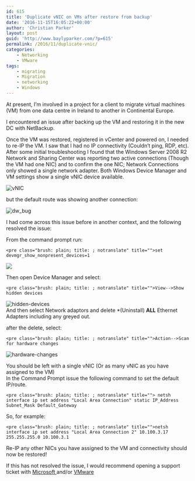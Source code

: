 ```yaml
---
id: 615
title: 'Duplicate vNIC on VMs after restore from backup'
date: '2016-11-15T16:05:22+00:00'
author: 'Christian Parker'
layout: post
guid: 'http://www.baylyparker.com/?p=615'
permalink: /2016/11/duplicate-vnic/
categories:
    - Networking
    - VMware
tags:
    - migrating
    - Migration
    - networking
    - Windows
---
```


At present, I’m involved in a project for a client to migrate virtual machines (VM) from one data centre in Ireland to another in Continental Europe.

I encountered an issue after backing up the VM and restoring it in the new DC with NetBackup.

Once the VM was restored, registered in vCenter and powered on, I needed to re-IP the VM. I saw that I had no IP connectivity (Couldn’t ping, RDP, etc). After some initial troubleshooting I found that the Windows Server 2008 R2 Network and Sharing Center was reporting two active connections (Though the VM had one NIC) and to confirm the one NIC; Network Connections only showed a single network adapter. Both Windows Device Manager and VM settings show a single vNIC device available.

![vNIC](https://i0.wp.com/www.baylyparker.com/wp-content/uploads/2016/11/Single_NIC.png?resize=300%2C128 "vNIC")

but the default route was showing another connection:

![dw_bug](https://i0.wp.com/www.baylyparker.com/wp-content/uploads/2016/11/DW_Bug.png?resize=522%2C43)

I had come across this issue before in another context, and the following resolved the issue:

From the command prompt run:

```
<pre class="brush: plain; title: ; notranslate" title="">set devmgr_show_nonpresent_devices=1
```

![](https://i0.wp.com/www.baylyparker.com/wp-content/uploads/2016/11/DW_Bug-1.png?resize=522%2C43)

Then open Device Manager and select:

```
<pre class="brush: plain; title: ; notranslate" title="">View-->Show hidden devices
```

![hidden-devices](https://i0.wp.com/www.baylyparker.com/wp-content/uploads/2016/11/Hidden-Devices.png?resize=273%2C176)  
And then select Network adaptors and delete \*(Uninstall) **ALL** Ethernet Adapters including any greyed out.

after the delete, select:

```
<pre class="brush: plain; title: ; notranslate" title="">Action-->Scan for hardware changes
```

![hardware-changes](https://i0.wp.com/www.baylyparker.com/wp-content/uploads/2016/11/hardware-changes.png?resize=300%2C136)

You should be left with a single vNIC (Or as many vNIC as you have assigned to the VM)  
In the Command Prompt issue the following command to set the default IP/route.

```
<pre class="brush: plain; title: ; notranslate" title=""> netsh interface ip set address "Local Area Connection" static IP_Address Subnet_Mask Default_Gateway 
```

So, for example:

```
<pre class="brush: plain; title: ; notranslate" title="">netsh interface ip set address "Local Area Connection 2" 10.100.3.17 255.255.255.0 10.100.3.1
```

Re-IP any other NICs you have assigned to the VM and connectivity should now be restored!

If this has not resolved the issue, I would recommend opening a support ticket with [Microsoft ](https://support.microsoft.com)and/or [VMware](https://suport.vmware.com)